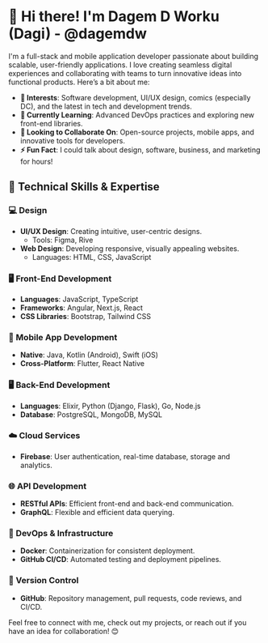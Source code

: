 # 👋 Hi there! I'm Dagem D Worku (Dagi) - @dagemdw

I'm a full-stack and mobile application developer passionate about building scalable, user-friendly applications. I love creating seamless digital experiences and collaborating with teams to turn innovative ideas into functional products. Here’s a bit about me:

- **👀 Interests**: Software development, UI/UX design, comics (especially DC), and the latest in tech and development trends.
- **🌱 Currently Learning**: Advanced DevOps practices and exploring new front-end libraries.
- **💞️ Looking to Collaborate On**: Open-source projects, mobile apps, and innovative tools for developers.
- **⚡ Fun Fact**: I could talk about design, software, business, and marketing for hours!

## 🔧 Technical Skills & Expertise
### 💻 Design
- **UI/UX Design**: Creating intuitive, user-centric designs.
  - Tools: Figma, Rive
- **Web Design**: Developing responsive, visually appealing websites.
  - Languages: HTML, CSS, JavaScript
 
### 🖥️ Front-End Development
- **Languages**: JavaScript, TypeScript
- **Frameworks**: Angular, Next.js, React
- **CSS Libraries**: Bootstrap, Tailwind CSS

### 📱 Mobile App Development
- **Native**: Java, Kotlin (Android), Swift (iOS)
- **Cross-Platform**: Flutter, React Native

### 🖥️ Back-End Development
- **Languages**: Elixir, Python (Django, Flask), Go, Node.js
- **Database**: PostgreSQL, MongoDB, MySQL

### ☁️ Cloud Services
- **Firebase**: User authentication, real-time database, storage and analytics.

### 🌐 API Development
- **RESTful APIs**: Efficient front-end and back-end communication.
- **GraphQL**: Flexible and efficient data querying.

### 🚀 DevOps & Infrastructure
- **Docker**: Containerization for consistent deployment.
- **GitHub CI/CD**: Automated testing and deployment pipelines.

### 🔗 Version Control
- **GitHub**: Repository management, pull requests, code reviews, and CI/CD.

Feel free to connect with me, check out my projects, or reach out if you have an idea for collaboration! 😊
